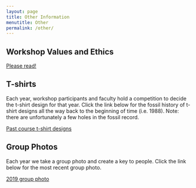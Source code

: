 ```yaml
---
layout: page
title: Other Information
menutitle: Other
permalink: /other/
---
```

## Workshop Values and Ethics

[Please read!](/values-and-ethics/)

## T-shirts

Each year, workshop participants and faculty hold a competition to decide the t-shirt design for that year. Click the link below for the fossil history of t-shirt designs all the way back to the beginning of time (i.e. 1988). Note: there are unfortunately a few holes in the fossil record.

[Past course t-shirt designs](/tshirts)

## Group Photos

Each year we take a group photo and create a key to people. Click the link below for the most recent group photo.

[2019 group photo](/group-photos/2019/)
